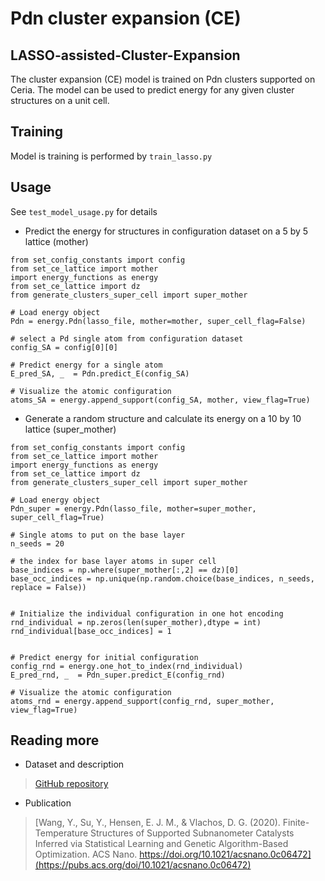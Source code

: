 # Pdn cluster expansion (CE)

## LASSO-assisted-Cluster-Expansion 
The cluster expansion (CE) model is trained on Pdn clusters supported on Ceria. The model can be used to predict energy for any given cluster structures on a unit cell. 

## Training 
Model is training is performed by `train_lasso.py` 

## Usage 
See `test_model_usage.py` for details

- Predict the energy for structures in configuration dataset on a 5 by 5 lattice (mother)
```
from set_config_constants import config
from set_ce_lattice import mother
import energy_functions as energy
from set_ce_lattice import dz
from generate_clusters_super_cell import super_mother

# Load energy object
Pdn = energy.Pdn(lasso_file, mother=mother, super_cell_flag=False)

# select a Pd single atom from configuration dataset
config_SA = config[0][0]

# Predict energy for a single atom
E_pred_SA, _  = Pdn.predict_E(config_SA)

# Visualize the atomic configuration
atoms_SA = energy.append_support(config_SA, mother, view_flag=True)
```

- Generate a random structure and calculate its energy on a 10 by 10 lattice (super_mother) 
```
from set_config_constants import config
from set_ce_lattice import mother
import energy_functions as energy
from set_ce_lattice import dz
from generate_clusters_super_cell import super_mother

# Load energy object
Pdn_super = energy.Pdn(lasso_file, mother=super_mother, super_cell_flag=True)

# Single atoms to put on the base layer
n_seeds = 20

# the index for base layer atoms in super cell
base_indices = np.where(super_mother[:,2] == dz)[0]
base_occ_indices = np.unique(np.random.choice(base_indices, n_seeds, replace = False))


# Initialize the individual configuration in one hot encoding
rnd_individual = np.zeros(len(super_mother),dtype = int)
rnd_individual[base_occ_indices] = 1


# Predict energy for initial configuration
config_rnd = energy.one_hot_to_index(rnd_individual)
E_pred_rnd, _  = Pdn_super.predict_E(config_rnd)

# Visualize the atomic configuration
atoms_rnd = energy.append_support(config_rnd, super_mother, view_flag=True)
```

## Reading more 
- Dataset and description 

> [GitHub repository](https://github.com/VlachosGroup/Pdn-Cluster-Structure-Optimization)

- Publication 

> [Wang, Y., Su, Y., Hensen, E. J. M., & Vlachos, D. G. (2020). Finite-Temperature Structures of Supported Subnanometer Catalysts Inferred via Statistical Learning and Genetic Algorithm-Based Optimization. ACS Nano. https://doi.org/10.1021/acsnano.0c06472](https://pubs.acs.org/doi/10.1021/acsnano.0c06472)
